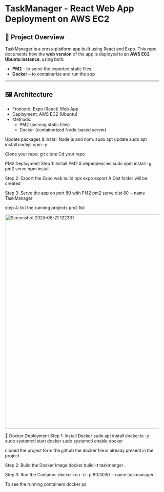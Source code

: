 # TaskManager - React Web App Deployment on AWS EC2

## 📝 Project Overview

TaskManager is a cross-platform app built using React and Expo. This repo documents how the **web version** of the app is deployed to an **AWS EC2 Ubuntu instance**, using both:

- **PM2** – to serve the exported static files
- **Docker** – to containerize and run the app

---

## 🖼️ Architecture

- Frontend: Expo (React) Web App
- Deployment: AWS EC2 (Ubuntu)
- Methods:
  - PM2 (serving static files)
  - Docker (containerized Node-based server)

Update packages & install Node.js and npm:
sudo apt update
sudo apt install nodejs npm -y

Clone your repo:
git clone <your-repo-url>
Cd your repo

PM2 Deployment
Step 1: Install PM2 & dependencies
sudo npm install -g pm2 serve
npm install

Step 2: Export the Expo web build
npx expo export
A Dist folder will be created 

Step 3: Serve the app on port 80 with PM2
pm2 serve dist 80 --name TaskManager

step 4: list the running projects
pm2 list

<img width="1352" height="699" alt="Screenshot 2025-08-21 122337" src="https://github.com/user-attachments/assets/cfbf2dc0-85cb-45b3-a6e3-1ac6a76c3757" />


🐳 Docker Deployment
Step 1: Install Docker
sudo apt install docker.io -y
sudo systemctl start docker
sudo systemctl enable docker

cloned the project form the github the docker file is already present in the project 

Step 2: Build the Docker Image
docker build -t taskmanger .

Step 3: Run the Container
docker run -d -p 80:3000 --name taskmanager

To see the running containers 
docker ps



